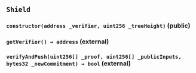 ## `Shield`






### `constructor(address _verifier, uint256 _treeHeight)` (public)





### `getVerifier() → address` (external)





### `verifyAndPush(uint256[] _proof, uint256[] _publicInputs, bytes32 _newCommitment) → bool` (external)







